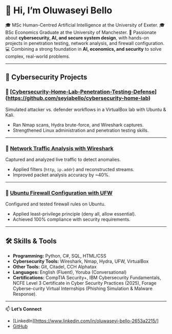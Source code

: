 # 👋 Hi, I’m Oluwaseyi Bello  

🎓 MSc Human-Centred Artificial Intelligence at the University of Exeter.
🎓 BSc Economics Graduate at the University of Manchester.
🔐 Passionate about **cybersecurity, AI, and secure system design**, with hands-on projects in penetration testing, network analysis, and firewall configuration.  
💻 Combining a strong foundation in **AI, economics, and security** to solve complex, real-world problems.  

---

## 🔐 Cybersecurity Projects  

### 🔹 [[Cybersecurity-Home-Lab-Penetration-Testing-Defense](https://github.com/seyiabello/Cybersecurity-Home-Lab-Penetration-Testing-Defense)](https://github.com/seyiabello/cybersecurity-home-lab)  
Simulated attacker vs. defender workflows in a VirtualBox lab with Ubuntu & Kali.  
- Ran Nmap scans, Hydra brute-force, and Wireshark captures.  
- Strengthened Linux administration and penetration testing skills.  

---

### 🔹 [Network Traffic Analysis with Wireshark](https://github.com/seyiabello/wireshark-traffic-analysis)  
Captured and analyzed live traffic to detect anomalies.  
- Applied filters (`http`, `ip.addr`) and reconstructed streams.  
- Improved packet analysis accuracy by ~40%.  

---

### 🔹 [Ubuntu Firewall Configuration with UFW](https://github.com/seyiabello/ubuntu-firewall-ufw)  
Configured and tested firewall rules on Ubuntu.  
- Applied least-privilege principle (deny all, allow essential).  
- Achieved 100% compliance with security requirements.  

---

## 🛠 Skills & Tools  
- **Programming:** Python, C#, SQL, HTML/CSS  
- **Cybersecurity Tools:** Wireshark, Nmap, Hydra, UFW, VirtualBox  
- **Other Tools:** Git, Citadel, CCH Alphatax  
- **Languages:** English (Fluent), Yoruba (Conversational)  
- **Certifications:** CompTIA Security+, IBM Cybersecurity Fundamentals, NCFE Level 3 Certificate in Cyber Security Practices (2025), Forage Cyberse-curity Virtual Internships (Phishing Simulation & Malware Response).

---

📫 **Let’s Connect**  
- [LinkedIn][https://www.linkedin.com/in/oluwaseyi-bello-2653a2215/]
- [GitHub](https://github.com/seyiabello)  
